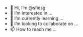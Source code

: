 - 👋 Hi, I’m @sfiesg
- 👀 I’m interested in ...
- 🌱 I’m currently learning ...
- 💞️ I’m looking to collaborate on ...
- 📫 How to reach me ...

<!---
sfiesg/sfiesg is a ✨ special ✨ repository because its `README.md` (this file) appears on your GitHub profile.
You can click the Preview link to take a look at your changes.
--->

